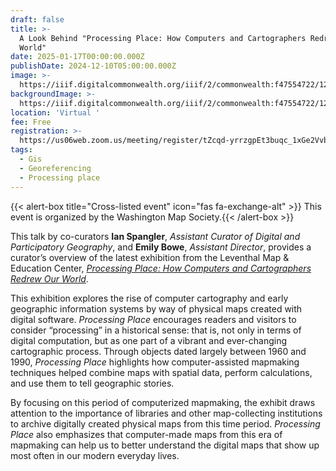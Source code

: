```yaml
---
draft: false
title: >-
  A Look Behind "Processing Place: How Computers and Cartographers Redrew our
  World"
date: 2025-01-17T00:00:00.000Z
publishDate: 2024-12-10T05:00:00.000Z
image: >-
  https://iiif.digitalcommonwealth.org/iiif/2/commonwealth:f47554722/121,1571,11859,5926/1450,/0/default.jpg
backgroundImage: >-
  https://iiif.digitalcommonwealth.org/iiif/2/commonwealth:f47554722/121,1571,11859,5926/1450,/0/default.jpg
location: 'Virtual '
fee: Free
registration: >-
  https://us06web.zoom.us/meeting/register/tZcqd-yrrzgpEt3buqc_1xGe2VvbbxR27kzj#/registration
tags:
  - Gis
  - Georeferencing
  - Processing place
---
```


{{< alert-box title="Cross-listed event" icon="fas fa-exchange-alt" >}} This event is organized by the Washington Map Society.{{< /alert-box >}}

This talk by co-curators **Ian Spangler**, *Assistant Curator of Digital and Participatory Geography*, and **Emily Bowe**, *Assistant Director*, provides a curator’s overview of the latest exhibition from the Leventhal Map & Education Center, *[Processing Place: How Computers and Cartographers Redrew Our World](https://www.leventhalmap.org/digital-exhibitions/processing-place/)*.

This exhibition explores the rise of computer cartography and early geographic information systems by way of physical maps created with digital software. *Processing Place* encourages readers and visitors to consider “processing” in a historical sense: that is, not only in terms of digital computation, but as one part of a vibrant and ever-changing cartographic process. Through objects dated largely between 1960 and 1990, *Processing Place* highlights how computer-assisted mapmaking techniques helped combine maps with spatial data, perform calculations, and use them to tell geographic stories.

By focusing on this period of computerized mapmaking, the exhibit draws attention to the importance of libraries and other map-collecting institutions to archive digitally created physical maps from this time period. *Processing Place* also emphasizes that computer-made maps from this era of mapmaking can help us to better understand the digital maps that show up most often in our modern everyday lives.
